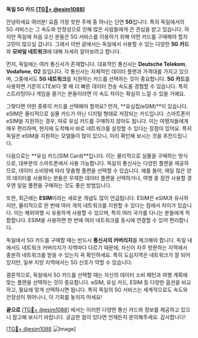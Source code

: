 **독일 5G 카드 [[TG💪+ @esim1088](https://t.me/s/esim1088)]**

안녕하세요 여러분! 요즘 가장 핫한 주제 중 하나는 단연 **5G**입니다. 특히 독일에서의 5G 서비스는 그 속도와 안정성으로 인해 많은 사람들에게 큰 관심을 받고 있습니다. 하지만 독일에 처음 오신 분들은 5G 서비스를 이용하기 위해 어떤 카드를 구매해야 할지 고민이 많으실 겁니다. 그래서 이번 글에서는 독일에서 사용할 수 있는 다양한 **5G 카드**와 **모바일 네트워크**에 대해 자세히 알아보려고 합니다.

먼저, 독일에는 여러 통신사가 존재합니다. 대표적인 통신사는 **Deutsche Telekom**, **Vodafone**, **O2** 등입니다. 각 통신사는 자체적인 데이터 플랜과 가격대를 가지고 있으며, 그중에서도 **5G 네트워크**를 지원하는 카드를 선택하는 것이 중요합니다. **5G 카드**를 사용하면 기존의 LTE보다 몇 배 더 빠른 데이터 전송 속도를 경험할 수 있습니다. 특히 스트리밍이나 게임을 즐기는 분들이라면 이 속도 차이는 확실히 느낄 수 있을 거예요.

그렇다면 어떤 종류의 카드를 선택해야 할까요? 먼저, **유심칩(eSIM)**이 있습니다. eSIM은 물리적으로 실물 카드가 아닌 디지털 형태로 저장되는 카드입니다. 스마트폰이 eSIM을 지원하는 경우, 따로 유심 카드를 구매하지 않아도 됩니다. 이는 여행자들에게 매우 편리하며, 현지에 도착해서 바로 네트워크를 설정할 수 있다는 장점이 있어요. 특히 독일은 eSIM을 지원하는 모델들이 많이 있으니, 미리 확인해 보시는 것을 추천드립니다.

다음으로는 **유심 카드(SIM Card)**입니다. 이는 물리적으로 실물을 구매하는 방식으로, 대부분의 스마트폰에서 사용 가능합니다. 독일의 통신사는 다양한 플랜을 제공하므로, 데이터 소비량에 따라 맞춤형 플랜을 선택할 수 있습니다. 예를 들어, 매일 많은 양의 데이터를 사용하는 분들은 무제한 데이터 플랜을 선택하거나, 여행 중 잠깐 사용할 경우엔 일일 플랜을 구매하는 것도 좋은 방법입니다.

또한, 최근에는 **ESIM**이라는 새로운 개념도 많이 언급됩니다. ESIM은 eSIM과 유사하지만, 물리적으로 한 번에 여러 개의 네트워크를 지원할 수 있다는 점에서 차이가 있습니다. 이는 해외여행 시 유용하게 사용할 수 있으며, 특히 여러 국가를 다니는 분들에게 적합합니다. ESIM을 사용하면 한 번에 여러 네트워크를 동시에 연결할 수 있어 편리합니다.

독일에서 5G 카드를 구매할 때는 반드시 **통신사의 커버리지**를 체크해야 합니다. 독일 내에서도 네트워크 커버리지가 지역마다 다르기 때문에, 자신이 자주 방문하는 지역에서 충분히 네트워크를 받을 수 있는지 꼭 확인하세요. 특히 도심지역은 네트워크가 잘 되어 있지만, 일부 지방 지역에서는 5G 신호가 약할 수 있습니다.

결론적으로, 독일에서 5G 카드를 선택할 때는 자신의 데이터 소비 패턴과 여행 계획에 맞는 플랜을 선택하는 것이 중요합니다. eSIM, 유심 카드, ESIM 등 다양한 옵션을 비교하고, 필요에 맞게 선택하시면 됩니다. 특히 독일의 5G 서비스는 세계적으로도 속도와 안정성이 뛰어나니, 이 기회를 놓치지 마세요!

**끝으로** [[TG💪+ @esim1088](https://t.me/s/esim1088)] 에서는 이러한 다양한 통신 카드와 정보를 제공하고 있으니 참고해 보시기 바랍니다. 궁금한 점이 있다면 언제든지 문의해주세요. 감사합니다!

[[TG💪+ @esim1088](https://t.me/s/esim1088) ![Image](https://i.postimg.cc/Y0z9fWf4/image.png)]